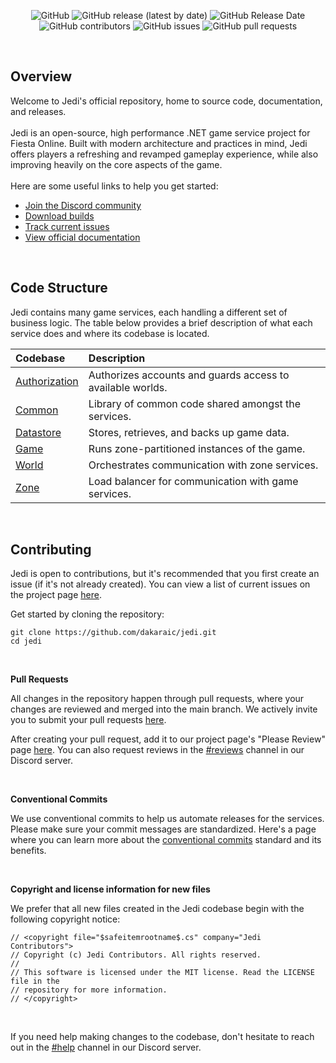<p align="center">
  <img src="https://img.shields.io/github/license/dakaraic/jedi?style=flat-square" alt="GitHub"/>
  <img src="https://img.shields.io/github/v/release/dakaraic/jedi?style=flat-square" alt="GitHub release (latest by date)"/>
  <img src="https://img.shields.io/github/release-date/dakaraic/jedi?style=flat-square" alt="GitHub Release Date"/>
  <img src="https://img.shields.io/github/contributors/dakaraic/jedi?style=flat-square" alt="GitHub contributors"/>
  <img src="https://img.shields.io/github/issues/dakaraic/jedi?style=flat-square" alt="GitHub issues"/>
  <img src="https://img.shields.io/github/issues-pr/dakaraic/jedi?style=flat-square" alt="GitHub pull requests"/>
</p>

<br/>

## Overview
Welcome to Jedi's official repository, home to source code, documentation, and releases.  
<br/>
Jedi is an open-source, high performance .NET game service project for Fiesta Online. Built with modern architecture and practices in mind, Jedi offers players a refreshing and revamped gameplay experience, while also improving heavily on the core aspects of the game.  
<br/>
Here are some useful links to help you get started:
- [Join the Discord community](https://discord.gg/528mphj6Fd)
- [Download builds](https://github.com/dakaraic/jedi/releases)
- [Track current issues](https://github.com/users/dakaraic/projects/1/views/1)
- [View official documentation](https://github.com/dakaraic/jedi/wiki)


<br/>

## Code Structure
Jedi contains many game services, each handling a different set of business logic. The table below provides a brief description of what each service does and where its codebase is located.

| Codebase | Description |
| :--- | :--- |
| [Authorization](https://github.com/dakaraic/jedi/tree/main/src/Authorization) | Authorizes accounts and guards access to available worlds. |
| [Common](https://github.com/dakaraic/jedi/tree/main/src/Common) | Library of common code shared amongst the services. |
| [Datastore](https://github.com/dakaraic/jedi/tree/main/src/Datastore) | Stores, retrieves, and backs up game data. |
| [Game](https://github.com/dakaraic/jedi/tree/main/src/Game) | Runs zone-partitioned instances of the game. |
| [World](https://github.com/dakaraic/jedi/tree/main/src/World) | Orchestrates communication with zone services. |
| [Zone](https://github.com/dakaraic/jedi/tree/main/src/Zone) | Load balancer for communication with game services. |

<br/>

## Contributing
Jedi is open to contributions, but it's recommended that you first create an issue (if it's not already created).
You can view a list of current issues on the project page [here](https://github.com/users/dakaraic/projects/1/views/1).

Get started by cloning the repository:
```
git clone https://github.com/dakaraic/jedi.git
cd jedi
```  

<br/>

**Pull Requests**  

All changes in the repository happen through pull requests, where your changes are reviewed and merged into the main branch. We actively invite you to submit your pull requests [here](https://github.com/dakaraic/jedi/pulls).

After creating your pull request, add it to our project page's "Please Review" page [here](https://github.com/users/dakaraic/projects/1/views/3).
You can also request reviews in the [#reviews](https://discordapp.com/channels/966409323817361520/966435732380086302) channel in our Discord server.

<br/>

**Conventional Commits**  

We use conventional commits to help us automate releases for the services. Please make sure your commit messages are standardized. Here's a page where you can learn more about the [conventional commits](https://www.conventionalcommits.org/en/v1.0.0/) standard and its benefits.

<br/>

**Copyright and license information for new files**  

We prefer that all new files created in the Jedi codebase begin with the following copyright notice:
```
// <copyright file="$safeitemrootname$.cs" company="Jedi Contributors">
// Copyright (c) Jedi Contributors. All rights reserved.
//  
// This software is licensed under the MIT license. Read the LICENSE file in the 
// repository for more information.
// </copyright>
```

<br/>

If you need help making changes to the codebase, don't hesitate to reach out in the [#help](https://discord.com/channels/966409323817361520/966445867517227042) channel in our Discord server.
